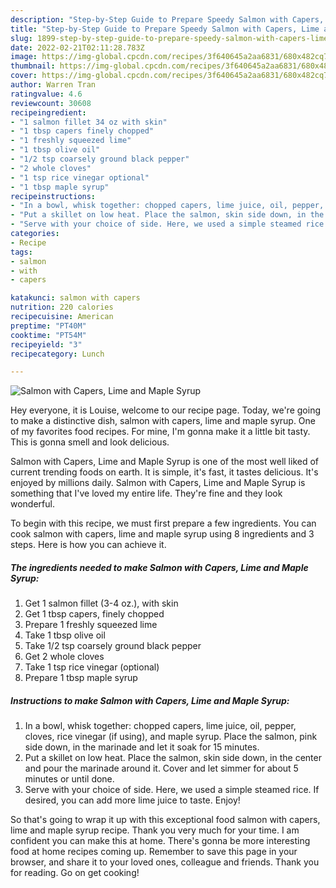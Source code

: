 ```yaml
---
description: "Step-by-Step Guide to Prepare Speedy Salmon with Capers, Lime and Maple Syrup"
title: "Step-by-Step Guide to Prepare Speedy Salmon with Capers, Lime and Maple Syrup"
slug: 1899-step-by-step-guide-to-prepare-speedy-salmon-with-capers-lime-and-maple-syrup
date: 2022-02-21T02:11:28.783Z
image: https://img-global.cpcdn.com/recipes/3f640645a2aa6831/680x482cq70/salmon-with-capers-lime-and-maple-syrup-recipe-main-photo.jpg
thumbnail: https://img-global.cpcdn.com/recipes/3f640645a2aa6831/680x482cq70/salmon-with-capers-lime-and-maple-syrup-recipe-main-photo.jpg
cover: https://img-global.cpcdn.com/recipes/3f640645a2aa6831/680x482cq70/salmon-with-capers-lime-and-maple-syrup-recipe-main-photo.jpg
author: Warren Tran
ratingvalue: 4.6
reviewcount: 30608
recipeingredient:
- "1 salmon fillet 34 oz with skin"
- "1 tbsp capers finely chopped"
- "1 freshly squeezed lime"
- "1 tbsp olive oil"
- "1/2 tsp coarsely ground black pepper"
- "2 whole cloves"
- "1 tsp rice vinegar optional"
- "1 tbsp maple syrup"
recipeinstructions:
- "In a bowl, whisk together: chopped capers, lime juice, oil, pepper, cloves, rice vinegar (if using), and maple syrup. Place the salmon, pink side down, in the marinade and let it soak for 15 minutes."
- "Put a skillet on low heat. Place the salmon, skin side down, in the center and pour the marinade around it. Cover and let simmer for about 5 minutes or until done."
- "Serve with your choice of side. Here, we used a simple steamed rice. If desired, you can add more lime juice to taste. Enjoy!"
categories:
- Recipe
tags:
- salmon
- with
- capers

katakunci: salmon with capers 
nutrition: 220 calories
recipecuisine: American
preptime: "PT40M"
cooktime: "PT54M"
recipeyield: "3"
recipecategory: Lunch

---
```



![Salmon with Capers, Lime and Maple Syrup](https://img-global.cpcdn.com/recipes/3f640645a2aa6831/680x482cq70/salmon-with-capers-lime-and-maple-syrup-recipe-main-photo.jpg)

Hey everyone, it is Louise, welcome to our recipe page. Today, we're going to make a distinctive dish, salmon with capers, lime and maple syrup. One of my favorites food recipes. For mine, I'm gonna make it a little bit tasty. This is gonna smell and look delicious.

Salmon with Capers, Lime and Maple Syrup is one of the most well liked of current trending foods on earth. It is simple, it's fast, it tastes delicious. It's enjoyed by millions daily. Salmon with Capers, Lime and Maple Syrup is something that I've loved my entire life. They're fine and they look wonderful.




To begin with this recipe, we must first prepare a few ingredients. You can cook salmon with capers, lime and maple syrup using 8 ingredients and 3 steps. Here is how you can achieve it.

<!--inarticleads1-->

##### The ingredients needed to make Salmon with Capers, Lime and Maple Syrup:

1. Get 1 salmon fillet (3-4 oz.), with skin
1. Get 1 tbsp capers, finely chopped
1. Prepare 1 freshly squeezed lime
1. Take 1 tbsp olive oil
1. Take 1/2 tsp coarsely ground black pepper
1. Get 2 whole cloves
1. Take 1 tsp rice vinegar (optional)
1. Prepare 1 tbsp maple syrup




<!--inarticleads2-->

##### Instructions to make Salmon with Capers, Lime and Maple Syrup:

1. In a bowl, whisk together: chopped capers, lime juice, oil, pepper, cloves, rice vinegar (if using), and maple syrup. Place the salmon, pink side down, in the marinade and let it soak for 15 minutes.
1. Put a skillet on low heat. Place the salmon, skin side down, in the center and pour the marinade around it. Cover and let simmer for about 5 minutes or until done.
1. Serve with your choice of side. Here, we used a simple steamed rice. If desired, you can add more lime juice to taste. Enjoy!




So that's going to wrap it up with this exceptional food salmon with capers, lime and maple syrup recipe. Thank you very much for your time. I am confident you can make this at home. There's gonna be more interesting food at home recipes coming up. Remember to save this page in your browser, and share it to your loved ones, colleague and friends. Thank you for reading. Go on get cooking!
